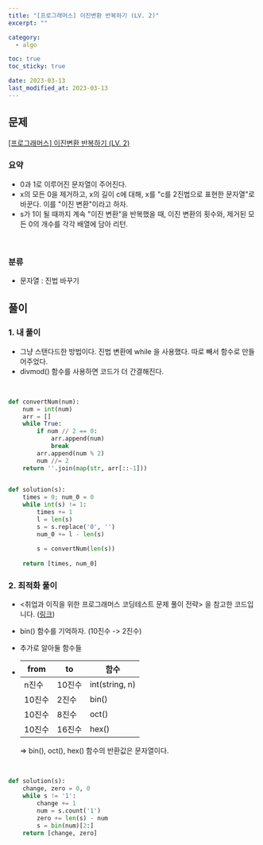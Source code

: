 ```yaml
---
title: "[프로그래머스] 이진변환 반복하기 (LV. 2)"
excerpt: ""

category:
  - algo

toc: true
toc_sticky: true

date: 2023-03-13
last_modified_at: 2023-03-13
---
```


## 문제

[[프로그래머스] 이진변환 반복하기 (LV. 2)](https://programmers.co.kr/learn/courses/30/lessons/70129)

### 요약

- 0과 1로 이루어진 문자열이 주어진다.
- x의 모든 0을 제거하고, x의 길이 c에 대해, x를 "c를 2진법으로 표현한 문자열"로 바꾼다. 이를 "이진 변환"이라고 하자.
- s가 1이 될 때까지 계속 "이진 변환"을 반복했을 때, 이진 변환의 횟수와, 제거된 모든 0의 개수를 각각 배열에 담아 리턴.

<br>

### 분류

- 문자열 : 진법 바꾸기

## 풀이

### 1. 내 풀이

- 그냥 스탠다드한 방법이다. 진법 변환에 while 을 사용했다. 따로 빼서 함수로 만들어주었다. 
- divmod() 함수를 사용하면 코드가 더 간결해진다.


<br>

```python
def convertNum(num):
    num = int(num)
    arr = []
    while True:
        if num // 2 == 0:
            arr.append(num)
            break
        arr.append(num % 2)
        num //= 2
    return ''.join(map(str, arr[::-1]))
        

def solution(s):
    times = 0; num_0 = 0
    while int(s) != 1:
        times += 1
        l = len(s)
        s = s.replace('0', '')
        num_0 += l - len(s)
        
        s = convertNum(len(s))
    
    return [times, num_0]

```

### 2. 최적화 풀이

- \<취업과 이직을 위한 프로그래머스 코딩테스트 문제 풀이 전략\> 을 참고한 코드입니다. ([링크](https://github.com/gilbutITbook/080338/blob/main/4%EC%9E%A5/%EC%9D%B4%EC%A7%84_%EB%B3%80%ED%99%98_%EB%B0%98%EB%B3%B5%ED%95%98%EA%B8%B0.py))
- bin() 함수를 기억하자. (10진수 -> 2진수)
- 추가로 알아둘 함수들
-   |from|to|함수|
    |----|----|------|
    |n진수|10진수|int(string, n)|
    |10진수|2진수|bin()|
    |10진수|8진수|oct()|
    |10진수|16진수|hex()|

    => bin(), oct(), hex() 함수의 반환값은 문자열이다.


<br>

```python
def solution(s):
    change, zero = 0, 0
    while s != '1':
        change += 1
        num = s.count('1')
        zero += len(s) - num
        s = bin(num)[2:]
    return [change, zero]
```

<br>